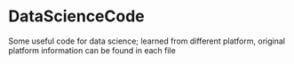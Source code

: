 # DataScienceCode
Some useful code for data science; learned from different platform, original platform information can be found in each file 
